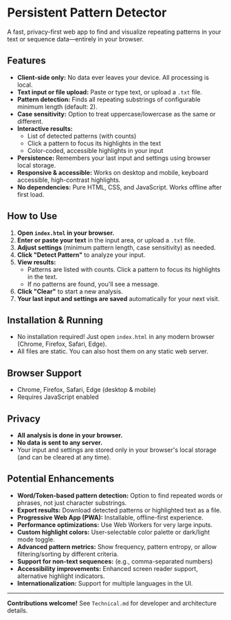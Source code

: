 # Persistent Pattern Detector

A fast, privacy-first web app to find and visualize repeating patterns in your text or sequence data—entirely in your browser.

## Features
- **Client-side only:** No data ever leaves your device. All processing is local.
- **Text input or file upload:** Paste or type text, or upload a `.txt` file.
- **Pattern detection:** Finds all repeating substrings of configurable minimum length (default: 2).
- **Case sensitivity:** Option to treat uppercase/lowercase as the same or different.
- **Interactive results:**
  - List of detected patterns (with counts)
  - Click a pattern to focus its highlights in the text
  - Color-coded, accessible highlights in your input
- **Persistence:** Remembers your last input and settings using browser local storage.
- **Responsive & accessible:** Works on desktop and mobile, keyboard accessible, high-contrast highlights.
- **No dependencies:** Pure HTML, CSS, and JavaScript. Works offline after first load.

## How to Use
1. **Open `index.html` in your browser.**
2. **Enter or paste your text** in the input area, or upload a `.txt` file.
3. **Adjust settings** (minimum pattern length, case sensitivity) as needed.
4. **Click "Detect Pattern"** to analyze your input.
5. **View results:**
   - Patterns are listed with counts. Click a pattern to focus its highlights in the text.
   - If no patterns are found, you'll see a message.
6. **Click "Clear"** to start a new analysis.
7. **Your last input and settings are saved** automatically for your next visit.

## Installation & Running
- No installation required! Just open `index.html` in any modern browser (Chrome, Firefox, Safari, Edge).
- All files are static. You can also host them on any static web server.

## Browser Support
- Chrome, Firefox, Safari, Edge (desktop & mobile)
- Requires JavaScript enabled

## Privacy
- **All analysis is done in your browser.**
- **No data is sent to any server.**
- Your input and settings are stored only in your browser's local storage (and can be cleared at any time).

## Potential Enhancements
- **Word/Token-based pattern detection:** Option to find repeated words or phrases, not just character substrings.
- **Export results:** Download detected patterns or highlighted text as a file.
- **Progressive Web App (PWA):** Installable, offline-first experience.
- **Performance optimizations:** Use Web Workers for very large inputs.
- **Custom highlight colors:** User-selectable color palette or dark/light mode toggle.
- **Advanced pattern metrics:** Show frequency, pattern entropy, or allow filtering/sorting by different criteria.
- **Support for non-text sequences:** (e.g., comma-separated numbers)
- **Accessibility improvements:** Enhanced screen reader support, alternative highlight indicators.
- **Internationalization:** Support for multiple languages in the UI.

---

**Contributions welcome!** See `Technical.md` for developer and architecture details. 